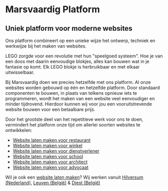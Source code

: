 # Marsvaardig Platform

## Uniek platform voor moderne websites

Ons platform combineert op een unieke wijze het ontwerp, techniek en werkwijze bij het maken van websites.

LEGO zorgde voor een revolutie met hun "speelgoed systeem". Hoe je van een doos met daarin eenvoudige blokjes, alles kan bouwen wat in je fantasie op komt. Elk LEGO blokje is herbruikbaar en met elkaar uitwisselbaar.

Bij Marsvaardig doen we precies hetzelfde met ons platform. Al onze websites worden gebouwd op één en hetzelfde platform. Door standaard componenten te bouwen, in plaats van telkens opnieuw iets te programmeren, wordt het maken van een website veel eenvoudiger en minder tijdrovend. Hierdoor kunnen wij voor jou een vooruitstrevende website bouwen voor een betaalbare prijs.

Door het grootste deel van het repetitieve werk voor ons te doen, vermindert het platform onze tijd om allerlei soorten websites te ontwikkelen:

- [Website laten maken voor restaurant](https://www.marsvaardig.eu/voor-wie/restaurant-website-laten-maken)
- [Website laten maken voor winkel](https://www.marsvaardig.eu/voor-wie/winkel-website-laten-maken)
- [Website laten maken voor dienstverlener](https://www.marsvaardig.eu/voor-wie/dienstverlener-website-laten-maken)
- [Website laten maken voor school](https://www.marsvaardig.eu/voor-wie/school-website-laten-maken)
- [Website laten maken voor architect](https://www.marsvaardig.eu/voor-wie/architect-website-laten-maken)
- [Website laten maken voor advocaat](https://www.marsvaardig.eu/voor-wie/advocaat-website-laten-maken)

Wil je ook een [website laten maken](https://www.marsvaardig.eu/website-laten-maken)? Wij werken vanuit [Hilversum (Nederland)](https://www.marsvaardig.eu/website-laten-maken-in-hilversum), [Leuven (België)](https://www.marsvaardig.eu/website-laten-maken-in-leuven) & [Diest (België)](https://www.marsvaardig.eu/website-laten-maken-in-diest)
